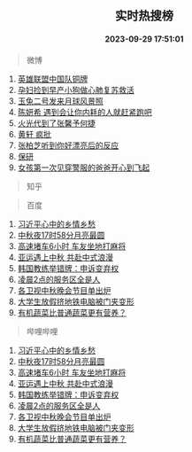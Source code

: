 <div align="center"><h2>实时热搜榜</h2><h4>2023-09-29 17:51:01</h4></div>

> 微博  

1. [英雄联盟中国队铜牌](https://s.weibo.com/weibo?q=%23%E8%8B%B1%E9%9B%84%E8%81%94%E7%9B%9F%E4%B8%AD%E5%9B%BD%E9%98%9F%E9%93%9C%E7%89%8C%23&t=31&band_rank=1&Refer=top)<br />
2. [孕妇捡到早产小狗做心肺复苏救活](https://s.weibo.com/weibo?q=%23%E5%AD%95%E5%A6%87%E6%8D%A1%E5%88%B0%E6%97%A9%E4%BA%A7%E5%B0%8F%E7%8B%97%E5%81%9A%E5%BF%83%E8%82%BA%E5%A4%8D%E8%8B%8F%E6%95%91%E6%B4%BB%23&t=31&band_rank=2&Refer=top)<br />
3. [玉兔二号发来月球风景照](https://s.weibo.com/weibo?q=%23%E7%8E%89%E5%85%94%E4%BA%8C%E5%8F%B7%E5%8F%91%E6%9D%A5%E6%9C%88%E7%90%83%E9%A3%8E%E6%99%AF%E7%85%A7%23&t=31&band_rank=3&Refer=top)<br />
4. [陈妍希 遇到会让你内耗的人就赶紧跑吧](https://s.weibo.com/weibo?q=%E9%99%88%E5%A6%8D%E5%B8%8C%20%E9%81%87%E5%88%B0%E4%BC%9A%E8%AE%A9%E4%BD%A0%E5%86%85%E8%80%97%E7%9A%84%E4%BA%BA%E5%B0%B1%E8%B5%B6%E7%B4%A7%E8%B7%91%E5%90%A7&t=31&band_rank=4&Refer=top)<br />
5. [火光代到了张馨予何捷](https://s.weibo.com/weibo?q=%E7%81%AB%E5%85%89%E4%BB%A3%E5%88%B0%E4%BA%86%E5%BC%A0%E9%A6%A8%E4%BA%88%E4%BD%95%E6%8D%B7&t=31&band_rank=5&Refer=top)<br />
6. [黄轩 疯批](https://s.weibo.com/weibo?q=%E9%BB%84%E8%BD%A9%20%E7%96%AF%E6%89%B9&t=31&band_rank=6&Refer=top)<br />
7. [张柏芝听到你好漂亮后的反应](https://s.weibo.com/weibo?q=%23%E5%BC%A0%E6%9F%8F%E8%8A%9D%E5%90%AC%E5%88%B0%E4%BD%A0%E5%A5%BD%E6%BC%82%E4%BA%AE%E5%90%8E%E7%9A%84%E5%8F%8D%E5%BA%94%23&t=31&band_rank=7&Refer=top)<br />
8. [保研](https://s.weibo.com/weibo?q=%E4%BF%9D%E7%A0%94&t=31&band_rank=8&Refer=top)<br />
9. [女孩第一次见穿警服的爸爸开心到飞起](https://s.weibo.com/weibo?q=%23%E5%A5%B3%E5%AD%A9%E7%AC%AC%E4%B8%80%E6%AC%A1%E8%A7%81%E7%A9%BF%E8%AD%A6%E6%9C%8D%E7%9A%84%E7%88%B8%E7%88%B8%E5%BC%80%E5%BF%83%E5%88%B0%E9%A3%9E%E8%B5%B7%23&t=31&band_rank=9&Refer=top)<br />

> 知乎  


> 百度  

1. [习近平心中的乡情乡愁](https://www.baidu.com/s?wd=%E4%B9%A0%E8%BF%91%E5%B9%B3%E5%BF%83%E4%B8%AD%E7%9A%84%E4%B9%A1%E6%83%85%E4%B9%A1%E6%84%81&sa=fyb_news&rsv_dl=fyb_news)<br />
2. [中秋夜17时58分月亮最圆](https://www.baidu.com/s?wd=%E4%B8%AD%E7%A7%8B%E5%A4%9C17%E6%97%B658%E5%88%86%E6%9C%88%E4%BA%AE%E6%9C%80%E5%9C%86&sa=fyb_news&rsv_dl=fyb_news)<br />
3. [高速堵车6小时 车友坐地打麻将](https://www.baidu.com/s?wd=%E9%AB%98%E9%80%9F%E5%A0%B5%E8%BD%A66%E5%B0%8F%E6%97%B6+%E8%BD%A6%E5%8F%8B%E5%9D%90%E5%9C%B0%E6%89%93%E9%BA%BB%E5%B0%86&sa=fyb_news&rsv_dl=fyb_news)<br />
4. [亚运遇上中秋 共赴中式浪漫](https://www.baidu.com/s?wd=%E4%BA%9A%E8%BF%90%E9%81%87%E4%B8%8A%E4%B8%AD%E7%A7%8B+%E5%85%B1%E8%B5%B4%E4%B8%AD%E5%BC%8F%E6%B5%AA%E6%BC%AB&sa=fyb_news&rsv_dl=fyb_news)<br />
5. [韩国教练举错牌：申诉变弃权](https://www.baidu.com/s?wd=%E9%9F%A9%E5%9B%BD%E6%95%99%E7%BB%83%E4%B8%BE%E9%94%99%E7%89%8C%EF%BC%9A%E7%94%B3%E8%AF%89%E5%8F%98%E5%BC%83%E6%9D%83&sa=fyb_news&rsv_dl=fyb_news)<br />
6. [凌晨2点的服务区全是人](https://www.baidu.com/s?wd=%E5%87%8C%E6%99%A82%E7%82%B9%E7%9A%84%E6%9C%8D%E5%8A%A1%E5%8C%BA%E5%85%A8%E6%98%AF%E4%BA%BA&sa=fyb_news&rsv_dl=fyb_news)<br />
7. [各卫视中秋晚会节目单出炉](https://www.baidu.com/s?wd=%E5%90%84%E5%8D%AB%E8%A7%86%E4%B8%AD%E7%A7%8B%E6%99%9A%E4%BC%9A%E8%8A%82%E7%9B%AE%E5%8D%95%E5%87%BA%E7%82%89&sa=fyb_news&rsv_dl=fyb_news)<br />
8. [大学生放假挤地铁电脑被门夹变形](https://www.baidu.com/s?wd=%E5%A4%A7%E5%AD%A6%E7%94%9F%E6%94%BE%E5%81%87%E6%8C%A4%E5%9C%B0%E9%93%81%E7%94%B5%E8%84%91%E8%A2%AB%E9%97%A8%E5%A4%B9%E5%8F%98%E5%BD%A2&sa=fyb_news&rsv_dl=fyb_news)<br />
9. [有机蔬菜比普通蔬菜更有营养？](https://www.baidu.com/s?wd=%E6%9C%89%E6%9C%BA%E8%94%AC%E8%8F%9C%E6%AF%94%E6%99%AE%E9%80%9A%E8%94%AC%E8%8F%9C%E6%9B%B4%E6%9C%89%E8%90%A5%E5%85%BB%EF%BC%9F&sa=fyb_news&rsv_dl=fyb_news)<br />

> 哔哩哔哩  

1. [习近平心中的乡情乡愁](https://www.baidu.com/s?wd=%E4%B9%A0%E8%BF%91%E5%B9%B3%E5%BF%83%E4%B8%AD%E7%9A%84%E4%B9%A1%E6%83%85%E4%B9%A1%E6%84%81&sa=fyb_news&rsv_dl=fyb_news)<br />
2. [中秋夜17时58分月亮最圆](https://www.baidu.com/s?wd=%E4%B8%AD%E7%A7%8B%E5%A4%9C17%E6%97%B658%E5%88%86%E6%9C%88%E4%BA%AE%E6%9C%80%E5%9C%86&sa=fyb_news&rsv_dl=fyb_news)<br />
3. [高速堵车6小时 车友坐地打麻将](https://www.baidu.com/s?wd=%E9%AB%98%E9%80%9F%E5%A0%B5%E8%BD%A66%E5%B0%8F%E6%97%B6+%E8%BD%A6%E5%8F%8B%E5%9D%90%E5%9C%B0%E6%89%93%E9%BA%BB%E5%B0%86&sa=fyb_news&rsv_dl=fyb_news)<br />
4. [亚运遇上中秋 共赴中式浪漫](https://www.baidu.com/s?wd=%E4%BA%9A%E8%BF%90%E9%81%87%E4%B8%8A%E4%B8%AD%E7%A7%8B+%E5%85%B1%E8%B5%B4%E4%B8%AD%E5%BC%8F%E6%B5%AA%E6%BC%AB&sa=fyb_news&rsv_dl=fyb_news)<br />
5. [韩国教练举错牌：申诉变弃权](https://www.baidu.com/s?wd=%E9%9F%A9%E5%9B%BD%E6%95%99%E7%BB%83%E4%B8%BE%E9%94%99%E7%89%8C%EF%BC%9A%E7%94%B3%E8%AF%89%E5%8F%98%E5%BC%83%E6%9D%83&sa=fyb_news&rsv_dl=fyb_news)<br />
6. [凌晨2点的服务区全是人](https://www.baidu.com/s?wd=%E5%87%8C%E6%99%A82%E7%82%B9%E7%9A%84%E6%9C%8D%E5%8A%A1%E5%8C%BA%E5%85%A8%E6%98%AF%E4%BA%BA&sa=fyb_news&rsv_dl=fyb_news)<br />
7. [各卫视中秋晚会节目单出炉](https://www.baidu.com/s?wd=%E5%90%84%E5%8D%AB%E8%A7%86%E4%B8%AD%E7%A7%8B%E6%99%9A%E4%BC%9A%E8%8A%82%E7%9B%AE%E5%8D%95%E5%87%BA%E7%82%89&sa=fyb_news&rsv_dl=fyb_news)<br />
8. [大学生放假挤地铁电脑被门夹变形](https://www.baidu.com/s?wd=%E5%A4%A7%E5%AD%A6%E7%94%9F%E6%94%BE%E5%81%87%E6%8C%A4%E5%9C%B0%E9%93%81%E7%94%B5%E8%84%91%E8%A2%AB%E9%97%A8%E5%A4%B9%E5%8F%98%E5%BD%A2&sa=fyb_news&rsv_dl=fyb_news)<br />
9. [有机蔬菜比普通蔬菜更有营养？](https://www.baidu.com/s?wd=%E6%9C%89%E6%9C%BA%E8%94%AC%E8%8F%9C%E6%AF%94%E6%99%AE%E9%80%9A%E8%94%AC%E8%8F%9C%E6%9B%B4%E6%9C%89%E8%90%A5%E5%85%BB%EF%BC%9F&sa=fyb_news&rsv_dl=fyb_news)<br />
